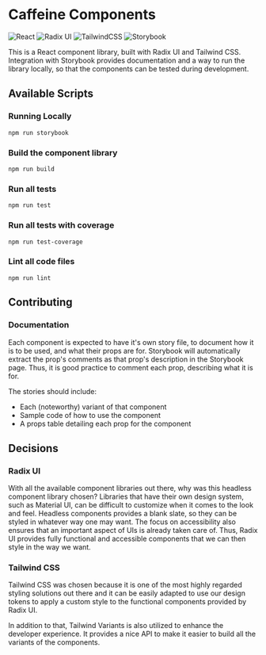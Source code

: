 # Caffeine Components

![React](https://img.shields.io/badge/react-%2320232a.svg?style=for-the-badge&logo=react&logoColor=%2361DAFB)
![Radix UI](https://img.shields.io/badge/radix%20ui-161618.svg?style=for-the-badge&logo=radix-ui&logoColor=white)
![TailwindCSS](https://img.shields.io/badge/tailwindcss-%2338B2AC.svg?style=for-the-badge&logo=tailwind-css&logoColor=white)
![Storybook](https://img.shields.io/badge/-Storybook-FF4785?style=for-the-badge&logo=storybook&logoColor=white)

This is a React component library, built with Radix UI and Tailwind CSS.
Integration with Storybook provides documentation and a way to run the library
locally, so that the components can be tested during development.

## Available Scripts

### Running Locally

```
npm run storybook
```

### Build the component library

```
npm run build
```

### Run all tests

```
npm run test
```

### Run all tests with coverage

```
npm run test-coverage
```

### Lint all code files

```
npm run lint
```

## Contributing

### Documentation

Each component is expected to have it's own story file, to document how it is
to be used, and what their props are for. Storybook will automatically extract
the prop's comments as that prop's description in the Storybook page. Thus, it
is good practice to comment each prop, describing what it is for.

The stories should include:

* Each (noteworthy) variant of that component
* Sample code of how to use the component
* A props table detailing each prop for the component

## Decisions

### Radix UI

With all the available component libraries out there, why was this headless
component library chosen? Libraries that have their own design system, such
as Material UI, can be difficult to customize when it comes to the look and
feel. Headless components provides a blank slate, so they can be styled in
whatever way one may want. The focus on accessibility also ensures that an
important aspect of UIs is already taken care of. Thus, Radix UI provides
fully functional and accessible components that we can then style in the
way we want.

### Tailwind CSS

Tailwind CSS was chosen because it is one of the most highly regarded
styling solutions out there and it can be easily adapted to use our
design tokens to apply a custom style to the functional components
provided by Radix UI.

In addition to that, Tailwind Variants is also utilized to enhance the
developer experience. It provides a nice API to make it easier to build all the
variants of the components.

